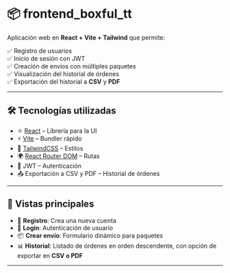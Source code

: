 # 📦 frontend_boxful_tt

Aplicación web en **React + Vite + Tailwind** que permite:

✅ Registro de usuarios  
✅ Inicio de sesión con JWT  
✅ Creación de envíos con múltiples paquetes  
✅ Visualización del historial de órdenes  
✅ Exportación del historial a **CSV** y **PDF**  

---

## 🛠️ Tecnologías utilizadas

- ⚛️ [React](https://react.dev/) – Librería para la UI  
- ⚡ [Vite](https://vitejs.dev/) – Bundler rápido  
- 🎨 [TailwindCSS](https://tailwindcss.com/) – Estilos  
- 🌍 [React Router DOM](https://reactrouter.com/) – Rutas  
- 🔑 JWT – Autenticación  
- 📤 Exportación a CSV y PDF – Historial de órdenes  

---

## 📸 Vistas principales

- 📝 **Registro**: Crea una nueva cuenta  
- 🔐 **Login**: Autenticación de usuario  
- 📦 **Crear envío**: Formulario dinámico para paquetes  
- 📊 **Historial**: Listado de órdenes en orden descendente, con opción de exportar en **CSV o PDF**  

---
